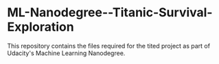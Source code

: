 # ML-Nanodegree--Titanic-Survival-Exploration

This repository contains the files required for the tited project as part of Udacity's Machine Learning Nanodegree.

